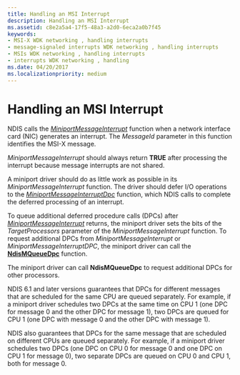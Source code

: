 ```yaml
---
title: Handling an MSI Interrupt
description: Handling an MSI Interrupt
ms.assetid: c8e2a5a4-17f5-48a3-a2d0-6eca2a0b7f45
keywords:
- MSI-X WDK networking , handling interrupts
- message-signaled interrupts WDK networking , handling interrupts
- MSIs WDK networking , handling interrupts
- interrupts WDK networking , handling
ms.date: 04/20/2017
ms.localizationpriority: medium
---
```


# Handling an MSI Interrupt





NDIS calls the [*MiniportMessageInterrupt*](https://msdn.microsoft.com/library/windows/hardware/ff559407) function when a network interface card (NIC) generates an interrupt. The *MessageId* parameter in this function identifies the MSI-X message.

*MiniportMessageInterrupt* should always return **TRUE** after processing the interrupt because message interrupts are not shared.

A miniport driver should do as little work as possible in its *MiniportMessageInterrupt* function. The driver should defer I/O operations to the [*MiniportMessageInterruptDpc*](https://msdn.microsoft.com/library/windows/hardware/ff559411) function, which NDIS calls to complete the deferred processing of an interrupt.

To queue additional deferred procedure calls (DPCs) after [*MiniportMessageInterrupt*](https://msdn.microsoft.com/library/windows/hardware/ff559407) returns, the miniport driver sets the bits of the *TargetProcessors* parameter of the *MiniportMessageInterrupt* function. To request additional DPCs from *MiniportMessageInterrupt* or *MiniportMessageInterruptDPC*, the miniport driver can call the [**NdisMQueueDpc**](https://msdn.microsoft.com/library/windows/hardware/ff563637) function.

The miniport driver can call **NdisMQueueDpc** to request additional DPCs for other processors.

NDIS 6.1 and later versions guarantees that DPCs for different messages that are scheduled for the same CPU are queued separately. For example, if a miniport driver schedules two DPCs at the same time on CPU 1 (one DPC for message 0 and the other DPC for message 1), two DPCs are queued for CPU 1 (one DPC with message 0 and the other DPC with message 1).

NDIS also guarantees that DPCs for the same message that are scheduled on different CPUs are queued separately. For example, if a miniport driver schedules two DPCs (one DPC on CPU 0 for message 0 and one DPC on CPU 1 for message 0), two separate DPCs are queued on CPU 0 and CPU 1, both for message 0.

 

 





